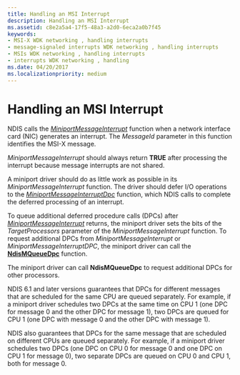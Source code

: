 ```yaml
---
title: Handling an MSI Interrupt
description: Handling an MSI Interrupt
ms.assetid: c8e2a5a4-17f5-48a3-a2d0-6eca2a0b7f45
keywords:
- MSI-X WDK networking , handling interrupts
- message-signaled interrupts WDK networking , handling interrupts
- MSIs WDK networking , handling interrupts
- interrupts WDK networking , handling
ms.date: 04/20/2017
ms.localizationpriority: medium
---
```


# Handling an MSI Interrupt





NDIS calls the [*MiniportMessageInterrupt*](https://msdn.microsoft.com/library/windows/hardware/ff559407) function when a network interface card (NIC) generates an interrupt. The *MessageId* parameter in this function identifies the MSI-X message.

*MiniportMessageInterrupt* should always return **TRUE** after processing the interrupt because message interrupts are not shared.

A miniport driver should do as little work as possible in its *MiniportMessageInterrupt* function. The driver should defer I/O operations to the [*MiniportMessageInterruptDpc*](https://msdn.microsoft.com/library/windows/hardware/ff559411) function, which NDIS calls to complete the deferred processing of an interrupt.

To queue additional deferred procedure calls (DPCs) after [*MiniportMessageInterrupt*](https://msdn.microsoft.com/library/windows/hardware/ff559407) returns, the miniport driver sets the bits of the *TargetProcessors* parameter of the *MiniportMessageInterrupt* function. To request additional DPCs from *MiniportMessageInterrupt* or *MiniportMessageInterruptDPC*, the miniport driver can call the [**NdisMQueueDpc**](https://msdn.microsoft.com/library/windows/hardware/ff563637) function.

The miniport driver can call **NdisMQueueDpc** to request additional DPCs for other processors.

NDIS 6.1 and later versions guarantees that DPCs for different messages that are scheduled for the same CPU are queued separately. For example, if a miniport driver schedules two DPCs at the same time on CPU 1 (one DPC for message 0 and the other DPC for message 1), two DPCs are queued for CPU 1 (one DPC with message 0 and the other DPC with message 1).

NDIS also guarantees that DPCs for the same message that are scheduled on different CPUs are queued separately. For example, if a miniport driver schedules two DPCs (one DPC on CPU 0 for message 0 and one DPC on CPU 1 for message 0), two separate DPCs are queued on CPU 0 and CPU 1, both for message 0.

 

 





